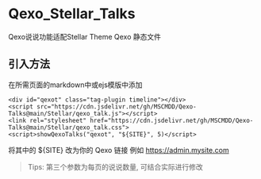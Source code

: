 # Qexo_Stellar_Talks
Qexo说说功能适配Stellar Theme
Qexo 静态文件

## 引入方法
在所需页面的markdown中或ejs模版中添加
```
<div id="qexot" class="tag-plugin timeline"></div>
<script src="https://cdn.jsdelivr.net/gh/MSCMDD/Qexo-Talks@main/Stellar/qexo_talk.js"></script>
<link rel="stylesheet" href="https://cdn.jsdelivr.net/gh/MSCMDD/Qexo-Talks@main/Stellar/qexo_talk.css">
<script>showQexoTalks("qexot", "${SITE}", 5)</script>
```
将其中的 ${SITE} 改为你的 Qexo 链接 例如 https://admin.mysite.com
>Tips: 第三个参数为每页的说说数量, 可结合实际进行修改
